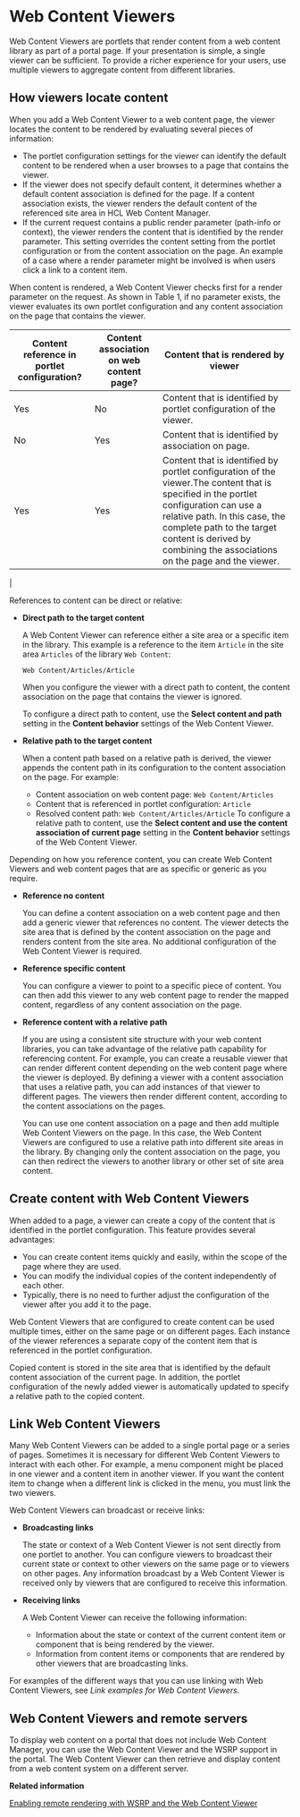 # Web Content Viewers

Web Content Viewers are portlets that render content from a web content library as part of a portal page. If your presentation is simple, a single viewer can be sufficient. To provide a richer experience for your users, use multiple viewers to aggregate content from different libraries.

## How viewers locate content

When you add a Web Content Viewer to a web content page, the viewer locates the content to be rendered by evaluating several pieces of information:

-   The portlet configuration settings for the viewer can identify the default content to be rendered when a user browses to a page that contains the viewer.
-   If the viewer does not specify default content, it determines whether a default content association is defined for the page. If a content association exists, the viewer renders the default content of the referenced site area in HCL Web Content Manager.
-   If the current request contains a public render parameter \(path-info or context\), the viewer renders the content that is identified by the render parameter. This setting overrides the content setting from the portlet configuration or from the content association on the page. An example of a case where a render parameter might be involved is when users click a link to a content item.

When content is rendered, a Web Content Viewer checks first for a render parameter on the request. As shown in Table 1, if no parameter exists, the viewer evaluates its own portlet configuration and any content association on the page that contains the viewer.

|Content reference in portlet configuration?|Content association on web content page?|Content that is rendered by viewer|
|-------------------------------------------|----------------------------------------|----------------------------------|
|Yes|No|Content that is identified by portlet configuration of the viewer.|
|No|Yes|Content that is identified by association on page.|
|Yes|Yes|Content that is identified by portlet configuration of the viewer.The content that is specified in the portlet configuration can use a relative path. In this case, the complete path to the target content is derived by combining the associations on the page and the viewer.

|

References to content can be direct or relative:

-   **Direct path to the target content**

    A Web Content Viewer can reference either a site area or a specific item in the library. This example is a reference to the item `Article` in the site area `Articles` of the library `Web Content`:

    ```
    Web Content/Articles/Article
    ```

    When you configure the viewer with a direct path to content, the content association on the page that contains the viewer is ignored.

    To configure a direct path to content, use the **Select content and path** setting in the **Content behavior** settings of the Web Content Viewer.

-   **Relative path to the target content**

    When a content path based on a relative path is derived, the viewer appends the content path in its configuration to the content association on the page. For example:

    -   Content association on web content page: `Web Content/Articles`
    -   Content that is referenced in portlet configuration: `Article`
    -   Resolved content path: `Web Content/Articles/Article`
    To configure a relative path to content, use the **Select content and use the content association of current page** setting in the **Content behavior** settings of the Web Content Viewer.


Depending on how you reference content, you can create Web Content Viewers and web content pages that are as specific or generic as you require.

-   **Reference no content**

    You can define a content association on a web content page and then add a generic viewer that references no content. The viewer detects the site area that is defined by the content association on the page and renders content from the site area. No additional configuration of the Web Content Viewer is required.

-   **Reference specific content**

    You can configure a viewer to point to a specific piece of content. You can then add this viewer to any web content page to render the mapped content, regardless of any content association on the page.

-   **Reference content with a relative path**

    If you are using a consistent site structure with your web content libraries, you can take advantage of the relative path capability for referencing content. For example, you can create a reusable viewer that can render different content depending on the web content page where the viewer is deployed. By defining a viewer with a content association that uses a relative path, you can add instances of that viewer to different pages. The viewers then render different content, according to the content associations on the pages.

    You can use one content association on a page and then add multiple Web Content Viewers on the page. In this case, the Web Content Viewers are configured to use a relative path into different site areas in the library. By changing only the content association on the page, you can then redirect the viewers to another library or other set of site area content.


## Create content with Web Content Viewers

When added to a page, a viewer can create a copy of the content that is identified in the portlet configuration. This feature provides several advantages:

-   You can create content items quickly and easily, within the scope of the page where they are used.
-   You can modify the individual copies of the content independently of each other.
-   Typically, there is no need to further adjust the configuration of the viewer after you add it to the page.

Web Content Viewers that are configured to create content can be used multiple times, either on the same page or on different pages. Each instance of the viewer references a separate copy of the content item that is referenced in the portlet configuration.

Copied content is stored in the site area that is identified by the default content association of the current page. In addition, the portlet configuration of the newly added viewer is automatically updated to specify a relative path to the copied content.

## Link Web Content Viewers

Many Web Content Viewers can be added to a single portal page or a series of pages. Sometimes it is necessary for different Web Content Viewers to interact with each other. For example, a menu component might be placed in one viewer and a content item in another viewer. If you want the content item to change when a different link is clicked in the menu, you must link the two viewers.

Web Content Viewers can broadcast or receive links:

-   **Broadcasting links**

    The state or context of a Web Content Viewer is not sent directly from one portlet to another. You can configure viewers to broadcast their current state or context to other viewers on the same page or to viewers on other pages. Any information broadcast by a Web Content Viewer is received only by viewers that are configured to receive this information.

-   **Receiving links**

    A Web Content Viewer can receive the following information:

    -   Information about the state or context of the current content item or component that is being rendered by the viewer.
    -   Information from content items or components that are rendered by other viewers that are broadcasting links.

For examples of the different ways that you can use linking with Web Content Viewers, see *Link examples for Web Content Viewers.*

## Web Content Viewers and remote servers

To display web content on a portal that does not include Web Content Manager, you can use the Web Content Viewer and the WSRP support in the portal. The Web Content Viewer can then retrieve and display content from a web content system on a different server.


**Related information**  


[Enabling remote rendering with WSRP and the Web Content Viewer](../wcm/wcm_config_wcmviewer_wsrp.md)

